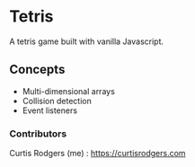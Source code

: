 # Tetris

A tetris game built with vanilla Javascript.

## Concepts

- Multi-dimensional arrays
- Collision detection
- Event listeners

### Contributors

Curtis Rodgers (me) : https://curtisrodgers.com

